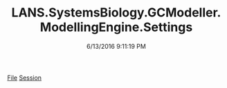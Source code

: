 ﻿---
title: LANS.SystemsBiology.GCModeller.ModellingEngine.Settings
date: 6/13/2016 9:11:19 PM
---

[File](T-LANS.SystemsBiology.GCModeller.ModellingEngine.Settings.File.html)
[Session](T-LANS.SystemsBiology.GCModeller.ModellingEngine.Settings.Session.html)

